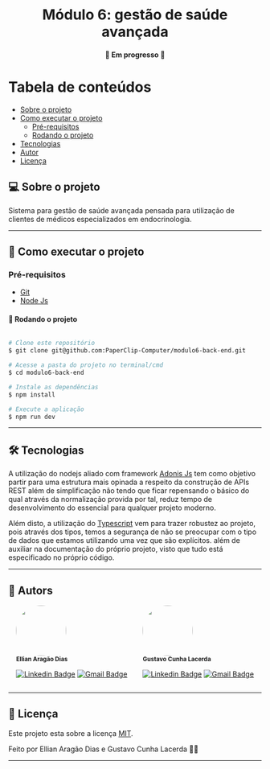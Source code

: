 <h1 align="center">
     Módulo 6: gestão de saúde avançada
</h1>

<h4 align="center">
	🚧 Em progresso 🚧
</h4>

# Tabela de conteúdos

- [Sobre o projeto](#-sobre-o-projeto)
- [Como executar o projeto](#-como-executar-o-projeto)
  - [Pré-requisitos](#pré-requisitos)
  - [Rodando o projeto](#-rodando-o-projeto)
- [Tecnologias](#-tecnologias)
- [Autor](#-autor)
- [Licença](#-licença)

## 💻 Sobre o projeto

Sistema para gestão de saúde avançada pensada para utilização de clientes de
médicos especializados em endocrinologia.

---

## 🚀 Como executar o projeto

### Pré-requisitos

- [Git](https://git-scm.com/downloads)
- [Node Js](https://nodejs.org/en/)

#### 🎲 Rodando o projeto

```bash

# Clone este repositório
$ git clone git@github.com:PaperClip-Computer/modulo6-back-end.git

# Acesse a pasta do projeto no terminal/cmd
$ cd modulo6-back-end

# Instale as dependências
$ npm install

# Execute a aplicação
$ npm run dev

```

---

## 🛠 Tecnologias

A utilização do nodejs aliado com framework [Adonis Js](https://adonisjs.com/)
tem como objetivo partir para uma estrutura mais opinada a respeito da construção
de APIs REST além de simplificação não tendo que ficar repensando o básico do qual
através da normalização provida por tal, reduz tempo de desenvolvimento do essencial
para qualquer projeto moderno.

Além disto, a utilização do [Typescript](https://www.typescriptlang.org/) vem para
trazer robustez ao projeto, pois através dos tipos, temos a segurança de não se
preocupar com o tipo de dados que estamos utilizando uma vez que são explícitos.
além de auxiliar na documentação do próprio projeto, visto que tudo está especificado
no próprio código.

---

## 🦸 Autors

<div style="display: flex; justify-content: space-around;">
<div style="display: inline">
 <img style="border-radius: 50%;" src="https://avatars1.githubusercontent.com/u/52057913?s=400&u=222dffcab5586f0eb4efcbff06caa868450f6b8a&v=4" width="100px;" alt=""/>
 <br />
 <a><sub><b>Ellian Aragão Dias</b></sub></a>
 <br />
 
[![Linkedin Badge](https://img.shields.io/badge/-Ellian-blue?style=flat-square&logo=Linkedin&logoColor=white&link=linkedin.com/in/ellian-aragao-dias)](linkedin.com/in/ellian-aragao-dias)
[![Gmail Badge](https://img.shields.io/badge/-ellian.aragao@gmail.com-c14438?style=flat-square&logo=Gmail&logoColor=white&link=mailto:ellian.aragao@gmail.com)](mailto:ellian.aragao@gmail.com)

</div>
<div style="display: inline">
<img style="border-radius: 50%;" src="https://avatars.githubusercontent.com/u/48692606?s=400&u=e33afc067300f2e29cc7209c954fd927a3be8cab&v=4" width="100px;" alt=""/>
 <br />
 <a><sub><b>Gustavo Cunha Lacerda</b></sub></a>
 <br />
 
[![Linkedin Badge](https://img.shields.io/badge/-Gustavo-blue?style=flat-square&logo=Linkedin&logoColor=white&link=linkedin.com/in/gustavocunhalacerda/)](https://www.linkedin.com/in/gustavocunhalacerda/)
[![Gmail Badge](https://img.shields.io/badge/-gustavocunhalacerda@gmail.com-c14438?style=flat-square&logo=Gmail&logoColor=white&link=mailto:gustavocunhalacerda@gmail.com)](mailto:gustavocunhalacerda@gmail.com)
</div>
</div>

---

## 📝 Licença

Este projeto esta sobre a licença [MIT](./LICENSE).

Feito por Ellian Aragão Dias e Gustavo Cunha Lacerda 👋🏽

---

